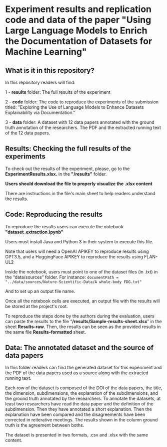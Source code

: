 # Experiment results and replication code and data of the paper "Using Large Language Models to Enrich the Documentation of Datasets for Machine Learning"

## What is it in this repository?

In this repository  readers will find:

1 - **results** folder: The full results of the experiment

2 - **code** folder: The code to reproduce the experiments of the submission titled: "Exploring the Use of Language Models to Enhance Datasets Explainability via Documentation."

3 - **data** folder: A dataset with 12 data papers annotated with the ground truth annotation of the researchers. The PDF and the extracted running text of the 12 data papers.

## Results: Checking the full results of the experiments 
To check out the results of the experiment, please, go to the **ExperimentResults.xlsx.**  in the **"/results"** folder. 

**Users should download the file to properly visualize the .xlsx content**

There are instructions in the file's main sheet to help readers understand the results.

## Code: Reproducing the results 
To reproduce the results users can execute the notebook **"dataset_extraction.ipynb"**

Users must install Java and Python 3 in their system to execute this file.

Note that users will need a OpenAI APIKEY to reproduce results using GPT3.5, and a HuggingFace APIKEY to reproduce the results using FLAN-UL2

Inside the notebook, users must point to one of the dataset files (in .txt) in the “data/sources” folder. For instance: 
```documentPath = "../data/sources/Nature-Scientific-Data/A whole-body FDG.txt" ```

And to set up an output file name.


Once all the notebook cells are executed, an output file with the results will be stored at the project's root.

To reproduce the steps done by the authors during the evaluation, users can paste the results to the file “**/results/Sample-results-sheet.xlsx**” in the sheet **Results-raw**. Then, the results can be seen as the provided results in the same file **Results-formatted** sheet.

## Data: The annotated dataset and the source of data papers

In this folder readers can find the generated dataset for this experiment and the PDF of the data papers used as a source along with the extracted running text.

Each row of the dataset is composed of the DOI of the data papers, the title, the dimension, subdimensions, the explanation of the subdimensions, and the ground truth annotated by the researchers. To annotate the datasets, at least two researchers have read the data paper and the definition of the subdimension. Then they have annotated a short explanation. Then the explanation have been compared and the disagreements have been corrected in reiterative meetings. The results shown in the column ground truth is the agreement between boths.

The dataset is presented in two formats, .csv and .xlsx with the same content.
